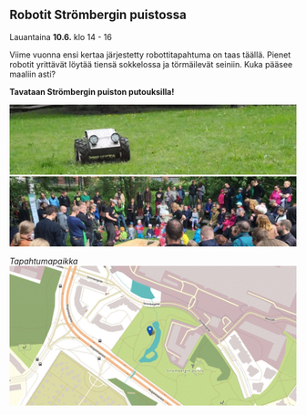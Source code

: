 ## Robotit Strömbergin puistossa

Lauantaina **10.6.** klo 14 - 16

Viime vuonna ensi kertaa järjestetty robottitapahtuma on taas täällä. Pienet robotit yrittävät löytää tiensä sokkelossa ja törmäilevät seiniin. Kuka pääsee maaliin asti?

**Tavataan Strömbergin puiston putouksilla!**

![](media/photos/2016_001.jpg?raw=true "Peltihirmu")
![](media/photos/2016_002.jpg?raw=true "Kisa 2016")


*Tapahtumapaikka*
![](media/images/kartta_puistoon.jpg?raw=true "Puistossa putouksien luona")
